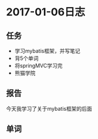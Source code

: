 # 2017-01-06日志
## 任务
- 学习mybatis框架，并写笔记
- 背5个单词
- 将springMVC学习完
- 熊猫学院  

## 报告
今天我学习了关于mybatis框架的后面

## 单词
